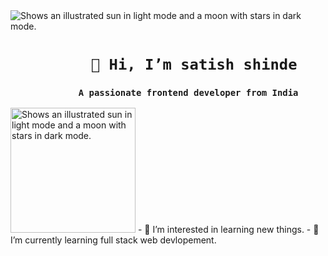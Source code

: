  <img alt="Shows an illustrated sun in light mode and a moon with stars in dark mode." src="https://camo.githubusercontent.com/5bbc91d8bdb210e75aa75ec06079c82e9ba05c78707a9e36d3671fe014ba01e1/68747470733a2f2f6d617275663030312d6d742e6769746875622e696f2f5072656d69756d2d44656c69766572792f7765622e676966">

# `          👋 Hi, I’m satish shinde          `
 
### **```              A passionate frontend developer from India              ```**

  <img alt="Shows an illustrated sun in light mode and a moon with stars in dark mode." src="https://camo.githubusercontent.com/e27a2ea7c3ad94885c62a62c10c47080dfaa9432a2032cda73cba62fc6c7f25f/68747470733a2f2f6d656469612e74656e6f722e636f6d2f2d5579674268336e6e664541414141432f636f64696e672e676966" margin-top='200' width='200' height='200'>
- 👀 I’m interested in learning new things. 
- 🌱 I’m currently learning full stack web devlopement.
